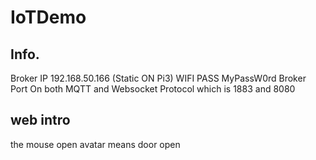 # IoTDemo
## Info.
Broker IP 192.168.50.166 (Static ON Pi3)
WIFI PASS MyPassW0rd
Broker Port On both MQTT and Websocket Protocol
which is 1883 and 8080


## web intro

the mouse open avatar means door open
